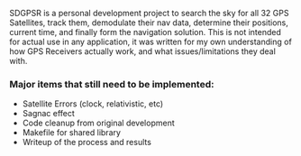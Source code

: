 SDGPSR is a personal development project to search the sky for all 32 GPS Satellites, track them, demodulate their nav data, determine their positions, current time, and finally form the navigation solution. 
This is not intended for actual use in any application, it was written for my own understanding of how GPS Receivers actually work, and what issues/limitations they deal with. 

### Major items that still need to be implemented:

* Satellite Errors (clock, relativistic, etc)
* Sagnac effect
* Code cleanup from original development
* Makefile for shared library
* Writeup of the process and results
